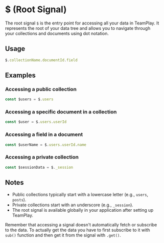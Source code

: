 # $ (Root Signal)

The root signal `$` is the entry point for accessing all your data in TeamPlay. It represents the root of your data tree and allows you to navigate through your collections and documents using dot notation.

## Usage

```javascript
$.collectionName.documentId.field
```

## Examples

### Accessing a public collection

```javascript
const $users = $.users
```

### Accessing a specific document in a collection

```javascript
const $user = $.users.userId
```

### Accessing a field in a document

```javascript
const $userName = $.users.userId.name
```

### Accessing a private collection

```javascript
const $sessionData = $._session
```

## Notes

- Public collections typically start with a lowercase letter (e.g., `users`, `posts`).
- Private collections start with an underscore (e.g., `_session`).
- The root signal is available globally in your application after setting up TeamPlay.

Remember that accessing a signal doesn't automatically fetch or subscribe to the data. To actually get the data you have to first subscribe to it with `sub()` function and then get it from the signal with `.get()`.
